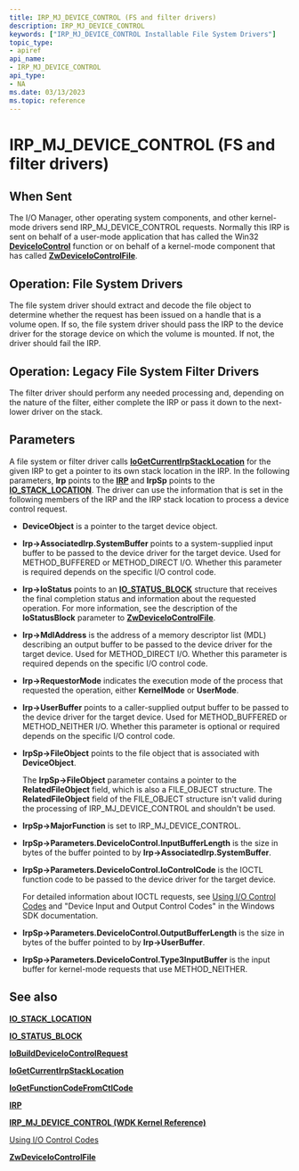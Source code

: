 ```yaml
---
title: IRP_MJ_DEVICE_CONTROL (FS and filter drivers)
description: IRP_MJ_DEVICE_CONTROL
keywords: ["IRP_MJ_DEVICE_CONTROL Installable File System Drivers"]
topic_type:
- apiref
api_name:
- IRP_MJ_DEVICE_CONTROL
api_type:
- NA
ms.date: 03/13/2023
ms.topic: reference
---
```


# IRP_MJ_DEVICE_CONTROL (FS and filter drivers)

## When Sent

The I/O Manager, other operating system components, and other kernel-mode drivers send IRP_MJ_DEVICE_CONTROL requests. Normally this IRP is sent on behalf of a user-mode application that has called the Win32 [**DeviceIoControl**](/windows/win32/api/ioapiset/nf-ioapiset-deviceiocontrol) function or on behalf of a kernel-mode component that has called [**ZwDeviceIoControlFile**](/windows-hardware/drivers/ddi/ntifs/nf-ntifs-zwdeviceiocontrolfile).

## Operation: File System Drivers

The file system driver should extract and decode the file object to determine whether the request has been issued on a handle that is a volume open. If so, the file system driver should pass the IRP to the device driver for the storage device on which the volume is mounted. If not, the driver should fail the IRP.

## Operation: Legacy File System Filter Drivers

The filter driver should perform any needed processing and, depending on the nature of the filter, either complete the IRP or pass it down to the next-lower driver on the stack.

## Parameters

A file system or filter driver calls [**IoGetCurrentIrpStackLocation**](/windows-hardware/drivers/ddi/wdm/nf-wdm-iogetcurrentirpstacklocation) for the given IRP to get a pointer to its own stack location in the IRP. In the following parameters, **Irp** points to the [**IRP**](/windows-hardware/drivers/ddi/wdm/ns-wdm-_irp) and **IrpSp** points to the [**IO_STACK_LOCATION**](/windows-hardware/drivers/ddi/wdm/ns-wdm-_io_stack_location). The driver can use the information that is set in the following members of the IRP and the IRP stack location to process a device control request.

- **DeviceObject** is a pointer to the target device object.

- **Irp->AssociatedIrp.SystemBuffer** points to a system-supplied input buffer to be passed to the device driver for the target device. Used for METHOD_BUFFERED or METHOD_DIRECT I/O. Whether this parameter is required depends on the specific I/O control code.

- **Irp->IoStatus** points to an [**IO_STATUS_BLOCK**](/windows-hardware/drivers/ddi/wdm/ns-wdm-_io_status_block) structure that receives the final completion status and information about the requested operation. For more information, see the description of the **IoStatusBlock** parameter to [**ZwDeviceIoControlFile**](/windows-hardware/drivers/ddi/ntifs/nf-ntifs-zwdeviceiocontrolfile).

- **Irp->MdlAddress** is the address of a memory descriptor list (MDL) describing an output buffer to be passed to the device driver for the target device. Used for METHOD_DIRECT I/O. Whether this parameter is required depends on the specific I/O control code.

- **Irp->RequestorMode** indicates the execution mode of the process that requested the operation, either **KernelMode** or **UserMode**.

- **Irp->UserBuffer** points to a caller-supplied output buffer to be passed to the device driver for the target device. Used for METHOD_BUFFERED or METHOD_NEITHER I/O. Whether this parameter is optional or required depends on the specific I/O control code.

- **IrpSp->FileObject** points to the file object that is associated with **DeviceObject**.

  The **IrpSp->FileObject** parameter contains a pointer to the **RelatedFileObject** field, which is also a FILE_OBJECT structure. The **RelatedFileObject** field of the FILE_OBJECT structure isn't valid during the processing of IRP_MJ_DEVICE_CONTROL and shouldn't be used.

- **IrpSp->MajorFunction** is set to IRP_MJ_DEVICE_CONTROL.

- **IrpSp->Parameters.DeviceIoControl.InputBufferLength** is the size in bytes of the buffer pointed to by **Irp->AssociatedIrp.SystemBuffer**.

- **IrpSp->Parameters.DeviceIoControl.IoControlCode** is the IOCTL function code to be passed to the device driver for the target device.

  For detailed information about IOCTL requests, see [Using I/O Control Codes](../kernel/introduction-to-i-o-control-codes.md) and "Device Input and Output Control Codes" in the Windows SDK documentation.

- **IrpSp->Parameters.DeviceIoControl.OutputBufferLength** is the size in bytes of the buffer pointed to by **Irp->UserBuffer**.

- **IrpSp->Parameters.DeviceIoControl.Type3InputBuffer** is the input buffer for kernel-mode requests that use METHOD_NEITHER.

## See also

[**IO_STACK_LOCATION**](/windows-hardware/drivers/ddi/wdm/ns-wdm-_io_stack_location)

[**IO_STATUS_BLOCK**](/windows-hardware/drivers/ddi/wdm/ns-wdm-_io_status_block)

[**IoBuildDeviceIoControlRequest**](/windows-hardware/drivers/ddi/wdm/nf-wdm-iobuilddeviceiocontrolrequest)

[**IoGetCurrentIrpStackLocation**](/windows-hardware/drivers/ddi/wdm/nf-wdm-iogetcurrentirpstacklocation)

[**IoGetFunctionCodeFromCtlCode**](/windows-hardware/drivers/ddi/wdm/nf-wdm-iogetfunctioncodefromctlcode)

[**IRP**](/windows-hardware/drivers/ddi/wdm/ns-wdm-_irp)

[**IRP_MJ_DEVICE_CONTROL (WDK Kernel Reference)**](../kernel/irp-mj-device-control.md)

[Using I/O Control Codes](../kernel/introduction-to-i-o-control-codes.md)

[**ZwDeviceIoControlFile**](/windows-hardware/drivers/ddi/ntifs/nf-ntifs-zwdeviceiocontrolfile)
